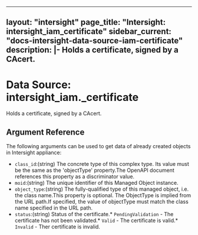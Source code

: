 
---
layout: "intersight"
page_title: "Intersight: intersight_iam_certificate"
sidebar_current: "docs-intersight-data-source-iam-certificate"
description: |-
Holds a certificate, signed by a CAcert.
---

# Data Source: intersight_iam._certificate
Holds a certificate, signed by a CAcert.
## Argument Reference
The following arguments can be used to get data of already created objects in Intersight appliance:
* `class_id`:(string) The concrete type of this complex type. Its value must be the same as the 'objectType' property.The OpenAPI document references this property as a discriminator value. 
* `moid`:(string) The unique identifier of this Managed Object instance. 
* `object_type`:(string) The fully-qualified type of this managed object, i.e. the class name.This property is optional. The ObjectType is implied from the URL path.If specified, the value of objectType must match the class name specified in the URL path. 
* `status`:(string) Status of the certificate.* `PendingValidation` - The certificate has not been validated.* `Valid` - The certificate is valid.* `Invalid` - Ther certificate is invalid. 
